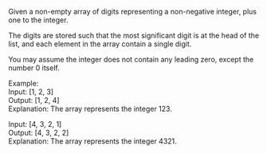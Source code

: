 Given a non-empty array of digits representing a non-negative integer, plus one to the integer.

The digits are stored such that the most significant digit is at the head of the list, and each element in the array contain a single digit.

You may assume the integer does not contain any leading zero, except the number 0 itself.

Example:<br>
Input: [1, 2, 3]<br>
Output: [1, 2, 4]<br>
Explanation: The array represents the integer 123.

Input: [4, 3, 2, 1]<br>
Output: [4, 3, 2, 2]<br>
Explanation: The array represents the integer 4321.